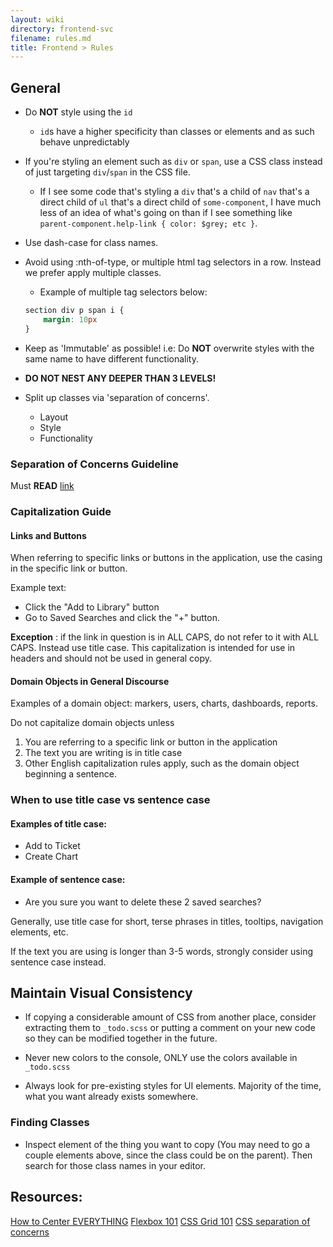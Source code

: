 ```yaml
---
layout: wiki
directory: frontend-svc
filename: rules.md
title: Frontend > Rules
---
```

## General 
- Do **NOT** style using the `id`
    - `id`s have a higher specificity than classes or elements and as such behave unpredictably
- If you're styling an element such as `div` or `span`, use a CSS class instead of just targeting `div`/`span` in the CSS file. 
  - If  I see some code that's styling a `div` that's a child of `nav` that's a direct child of `ul` that's a direct child of `some-component`, I have much less of an idea of what's going on than if I see something like `parent-component.help-link { color: $grey; etc }`.
- Use dash-case for class names.
- Avoid using :nth-of-type, or multiple html tag selectors in a row. Instead we prefer apply multiple classes. 
   - Example of multiple tag selectors below: 
    ```css
    section div p span i { 
        margin: 10px
    }
    ```
    
- Keep as 'Immutable' as possible! i.e: Do **NOT** overwrite styles with the same name to have different functionality.
- **DO NOT NEST ANY DEEPER THAN 3 LEVELS!**
- Split up classes via 'separation of concerns'.
    - Layout
    - Style
    - Functionality
    
### Separation of Concerns Guideline
Must **READ** [link](https://adamwathan.me/css-utility-classes-and-separation-of-concerns/)

### Capitalization Guide

#### Links and Buttons

When referring to specific links or buttons in the application, use the casing in the specific link or button. 

Example text: 

- Click the "Add to Library" button
- Go to Saved Searches and click the "+" button. 

**Exception** : if the link in question is in ALL CAPS, do not refer to it with ALL CAPS. Instead use title case. This capitalization is intended for use in headers and should not be used in general copy. 

#### Domain Objects in General Discourse

Examples of a domain object: markers, users, charts, dashboards, reports. 

Do not capitalize domain objects unless 

1. You are referring to a specific link or button in the application
2. The text you are writing is in title case
3. Other English capitalization rules apply, such as the domain object beginning a sentence. 

### When to use title case vs sentence case

#### Examples of title case:

- Add to Ticket
- Create Chart

#### Example of sentence case: 

- Are you sure you want to delete these 2 saved searches?

Generally, use title case for short, terse phrases in titles, tooltips, navigation elements, etc. 

If the text you are using is longer than 3-5 words, strongly consider using sentence case instead.

## Maintain Visual Consistency
- If copying a considerable amount of CSS from another place, consider extracting them to `_todo.scss` or 
  putting a comment on your new code so they can be modified together in the future.
    
- Never new colors to the console, ONLY use the colors available in `_todo.scss`
- Always look for pre-existing styles for UI elements. Majority of the time, what you want already exists somewhere. 

### Finding Classes
- Inspect element of the thing you want to copy (You may need to go a couple elements above, since the class could be on the parent). Then search for those class names in your editor.



## Resources:
[How to Center EVERYTHING](https://css-tricks.com/centering-css-complete-guide/)
[Flexbox 101](https://css-tricks.com/snippets/css/a-guide-to-flexbox/)
[CSS Grid 101](https://css-tricks.com/snippets/css/complete-guide-grid/)
[CSS separation of concerns](https://adamwathan.me/css-utility-classes-and-separation-of-concerns/)
